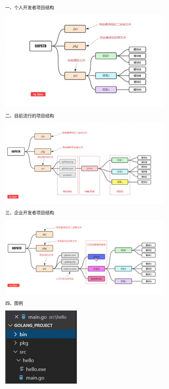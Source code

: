 一、个人开发者项目结构

![001](001.png)

二、目前流行的项目结构

![002](002.png)

三、企业开发者项目结构

![003](003.png)

四、图例

![004](004.png)
